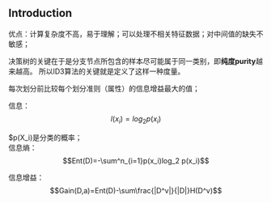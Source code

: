 ## Introduction
优点：计算复杂度不高，易于理解；可以处理不相关特征数据；对中间值的缺失不敏感；

决策树的关键在于是分支节点所包含的样本尽可能属于同一类别，即**纯度purity**越来越高。
所以ID3算法的关键就是定义了这样一种度量。

每次划分前比较每个划分准则（属性）的信息增益最大的值；

信息：  
$$l(x_i)=log_2 p(x_i)$$

$p(X_i)是分类的概率；  
信息熵：  
$$Ent(D)=-\sum^n_{i=1}p(x_i)log_2 p(x_i)$$

信息增益：  
$$Gain(D,a)=Ent(D)-\sum\frac{|D^v|}{|D|}H(D^v)$$
